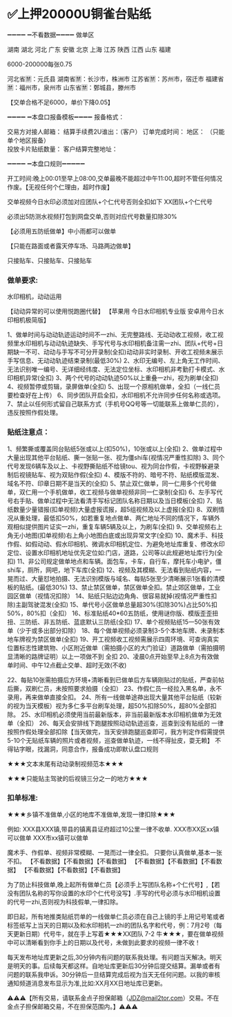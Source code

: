 # ✅上押20000U铜雀台贴纸

➖➖➖➖ ➖不看数据➖➖➖➖
做单区

湖南  湖北  河北   广东  安徽  北京 上海  江苏  陕西  江西  山东 福建

6000-200000每张0.75

河北省🈲：元氏县
湖南省🈲：长沙市，株洲市
江苏省🈲：苏州市，宿迁市
福建省🈲：福州市，泉州市
山东省🈲：鄄城县，滕州市

【交单合格不足6000，单价下降0.05】

➖➖➖➖ ➖本盘口报备模板➖➖➖➖
报备格式：

交易方对接人邮箱：
结算手续费2U谁出：（客户）
订单完成时间：
地区：     （只能单个地区报备）   
投放卡片贴纸数量：
客户结算完整地址：


➖➖➖➖ ➖本盘口规则➖➖➖➖➖

开工时间:晚上00:01至早上08:00,交单最晚不能超过中午11:00,超时不管任何情况作废。【无视任何个仁理由，超时作废】

交单视频今日水印必须加对应团队+个仁代号否则全扣如下
XX团队+个仁代号

必须出5防测水视频打包到网盘交单,否则对应代号数量扣除30%

【必须用五防纸做单】中小雨都可以做单

【只能在路面或者露天停车场、马路两边做单】

只接贴车、只接贴车、只接贴车


### 做单要求:

水印相机，动动运用

【动动异常的可以使用悦跑圈代替】
【苹果用 今日水印相机专业版  安卓用今日水印相机极简版】

1、做单时间与动动轨迹运动时间不一zhi、无完整路线、无动动收工视频，收工视频里水印相机与动动轨迹缺失、手写代号与水印相机备注需一zhi、团队+代号+日期缺一不可、动动与手写不可分开录制(全扣)动动非实时录制、开收工视频未展示手写信息、无动动轨迹结束录制(最低30%)
2、水印无编号、左上角无工作时间、无法识别唯一编号、无详细经纬度、无法定位坐标、水印相机非考勤打卡模式、水印相机异常(全扣)
3、两个代号的动动轨迹50%以上重叠一zhi，视为刷单(全扣)
4、视频暂停或剪辑，录屏做单(全扣)
5、出现一个原相机做单，全扣（一线仁员要检查好在上传）
6、同步团队开启全扣，水印相机不允许同步任何名称或选项。
7、禁止以任何形式留自己联系方式（手机号QQ号等一切能联系上做单仁员的），违反按照作假处理。


### 贴纸注意点：
1、频繁撕或覆盖同台贴纸5张或以上(扣50%)，10张或以上(全扣)
2、做单过程中大量出现其他平台贴纸、撕一张贴一张、视为僵shi车(视情况严重性扣除)
3、同个代号发现6辆车及以上、卡视野撕贴纸不给镜tou、视为同台作假，卡视野躲避录制后视镜贴车、视为双贴作假(全扣)
4、模版不符的、暗号不符、贴纸模版混发、域名不符、印章日期不是当天的(全扣)
5、禁止双仁做单，同一仁用多个代号做单，双仁用一个手机做单，收工视频与做单视频非同一仁录制(全扣)
6、左手写代号右手贴、做单过程中无法看清手写标记团队名称日期以及当日模板(全扣)
7、贴纸数量少量错报(扣单视频)大量虚报谎报，超5组视频及以上虚报(全扣)
8、双刷情况从重处理，最低扣50%，如若重复地点做单、两仁地址不同的情况下，车辆外观相似提供图片证实一zhi，重复车辆5辆及以上，为刷车(全扣)
9、交单视频右上角无小地图(扣单视频)右上角小地图白底或出现异常文字(全扣)
10、魔术手、科技作假、如假动动、假水印相机、微调水印相机定位、为避免地址库重复、修改水印定位、设置水印相机地址优先定位如:门店，道路，公司等以此规避地址库行为(全扣)
11、非公司规定做单地点和车辆。面包车，卡车，自行车，摩托车小电驴，僵shi车，厕所，网吧，地下车库(全扣)
12、视频及其模糊、无法看到贴纸内容，一晃而过、大量怼地拍摄、无法识别模版与域名、每贴5张至少清晰展示1张看的清模板的贴纸。(最低30%)
13、禁止禁区做单，禁区做单全扣。禁止郊区做单，工业园区做单（视情况扣除）
14、贴纸只贴边边角角、很容易就掉(视情况严重性扣除)主副驾驶混发(全扣)
15、单代号小区做单总量超30%(扣除30%)占比50%扣50%，80%扣（全扣）
16、标准贴纸40*60五防纸，使用谜你版、模版歪歪扭扭、三防纸、非五防纸、蓝底默认三防纸(全扣)
17、单个视频贴纸15一50张有效单（少于或多出部分扣除）
18、每个做单视频必须录制3-5个本地车牌、未录制本地车牌视为禁区做单(全扣)
19、开工视频收工视频需展示四周环境、可查询真实位置标志性建筑物、小区附近做单（需拍摄小区的大门验证）道路做单（需拍摄明显清晰的路牌证明）以上一项做不到 全扣
20、凌晨0点开始至早上8点为有效做单时间、中午12点截止交单、超时无效(不收)

22、每贴10张需拍摄后方环境+清晰看到已做单后方车辆刚贴过的贴纸，严查前帖后撕，双刷仁员，未按照要求拍摄（全扣）
23、作假仁员一经拉入黑名单，永不录用，再来做单直接全扣。
24、所有一线做单途茽出现大量其他平台贴纸（较新的视为当天模板）视为多仁多平台刷车处理，超50%扣除50%，超80%全部扣除。
25、水印相机必须使用当前最新版本，非当前最新版本水印相机做单为无效单（全扣）
26、每天会安排线下跑腿按照动动轨迹巡查，巡查到没有贴纸的 一律按照作假处理全部扣除【当天做完，当天安排跑腿巡查即可，我方判定作假需提供5-10个无贴纸车辆的照片或者视频，巡查做单轨迹，一线不得扯皮，耍无赖】
不得钻字眼，找漏洞，同意合作，报备成功即默认盘口规则


★★★文本末尾有动动录制视频范本★★★

★★★只能贴主驾驶的后视镜三分之一的地方★★★


### 扣单标准:

★★★乡镇不准做单,小区的地库不准做单,发现一律扣除★★★

例如:
XXX县XXX镇,带县的镇离县证府超过10公里一律不收单.
XXX市XX区xx镇可以做单
XXX市xx镇可以做单

魔术手、作假单、视频非常模糊、一晃而过一律全扣。
只要你认真做单,基本一张不扣。
【不看数据】【不看数据】【不看数据】
【不看数据】【不看数据】【不看数据】
【不看数据】【不看数据】【不看数据】


为了防止科技做单,晚上起所有做单仁员【必须手上写团队名称+个仁代号】,【若没有团队名称的写你设置的水印个仁代号没写】.手写的代号必须与水印相机设置的代号一zhi,否则视为科技假单,一律扣除。

即日起，所有地推类贴纸罚单的一线做单仁员必须在自己上镜的手上用记号笔或者标签纸写上当天的日期以及和水印相机一zhi的团队名字和代号，例：7月2号（每天更新日期）代号牛，就在手上写着★★★XX团队 7-2 牛★★★，要在做单视频中可以清晰看到你手上的日期以及代号，未做到此要求的视频一律不收！

每天发布地址库更新之后,30分钟内有问题的联系我处理。有问题当天解决。明天是明天的事。后续每天都这样。自地址库更新后30分钟后提交结算。漏单或者有问题的联系我申诉。30分钟后一旦结算完成后视为当天无任何问题。以我的审核通知频道消息发布显示为准,比如:XX月XX日地址库已更新。


⚠️⚠️⚠️【所有交易，请联系金点子担保邮箱（JDZ@mail2tor.com）交易。不在金点子担保邮箱交易，不在担保范围内。】⚠️⚠️⚠️
